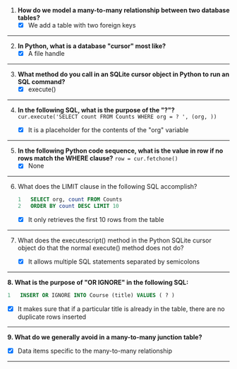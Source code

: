 
1.  **How do we model a many-to-many relationship between two database tables?**
    * [x] We add a table with two foreign keys
-----

2.  **In Python, what is a database "cursor" most like?**
    * [x] A file handle
-----

3.  **What method do you call in an SQLite cursor object in Python to run an SQL command?**
    * [x] execute()
-----

4.  **In the following SQL, what is the purpose of the "?"?**
`cur.execute('SELECT count FROM Counts WHERE org = ? ', (org, ))`

    * [x] It is a placeholder for the contents of the "org" variable
-----

5.  **In the following Python code sequence, what is the value in row if no rows match the WHERE clause?**
`row = cur.fetchone()`
    * [x] None

-----

6.  What does the LIMIT clause in the following SQL accomplish?

    ```sql
    1   SELECT org, count FROM Counts
    2   ORDER BY count DESC LIMIT 10
    ```

      * [x] It only retrieves the first 10 rows from the table
-----

7.  What does the executescript() method in the Python SQLite cursor object do that the normal execute() method does not do?

      * [x] It allows multiple SQL statements separated by semicolons
-----


**8. What is the purpose of "OR IGNORE" in the following SQL:**

```sql
1   INSERT OR IGNORE INTO Course (title) VALUES ( ? )
```

  * [x] It makes sure that if a particular title is already in the table, there are no duplicate rows inserted
-----

**9. What do we generally avoid in a many-to-many junction table?**
  * [x] Data items specific to the many-to-many relationship
-----













